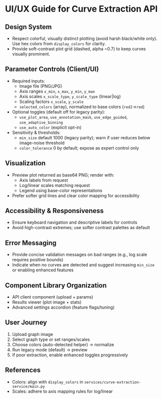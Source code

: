 # UI/UX Guide for Curve Extraction API

## Design System
- Respect colorful, visually distinct plotting (avoid harsh black/white only). Use hex colors from `display_colors` for clarity.
- Provide soft-contrast plot grid (dashed, alpha ~0.7) to keep curves visually prominent.

## Parameter Controls (Client/UI)
- Required inputs:
  - Image file (PNG/JPG)
  - Axis ranges `x_min`, `x_max`, `y_min`, `y_max`
  - Axis scales `x_scale_type`, `y_scale_type` (linear|log)
  - Scaling factors `x_scale`, `y_scale`
  - `selected_colors` (array), normalized to base colors (`red2`→`red`)
- Optional toggles (default off for legacy parity):
  - `use_plot_area`, `use_annotation_mask`, `use_edge_guided`, `use_adaptive_binning`
  - `use_auto_color` (explicit opt-in)
- Sensitivity & thresholds:
  - `min_size` default 1000 (legacy parity); warn if user reduces below image-noise threshold
  - `color_tolerance` 0 by default; expose as expert control only

## Visualization
- Preview plot returned as base64 PNG; render with:
  - Axis labels from request
  - Log/linear scales matching request
  - Legend using base-color representations
- Prefer softer grid lines and clear color mapping for accessibility

## Accessibility & Responsiveness
- Ensure keyboard navigation and descriptive labels for controls
- Avoid high-contrast extremes; use softer contrast palettes as default

## Error Messaging
- Provide concise validation messages on bad ranges (e.g., log scale requires positive bounds)
- Indicate when no curves are detected and suggest increasing `min_size` or enabling enhanced features

## Component Library Organization
- API client component (upload + params)
- Results viewer (plot image + stats)
- Advanced settings accordion (feature flags/tuning)

## User Journey
1. Upload graph image
2. Select graph type or set ranges/scales
3. Choose colors (auto-detected helper) → normalize
4. Run legacy mode (default) → preview
5. If poor extraction, enable enhanced toggles progressively

## References
- Colors: align with `display_colors` in `services/curve-extraction-service/main.py`
- Scales: adhere to axis mapping rules for log/linear
